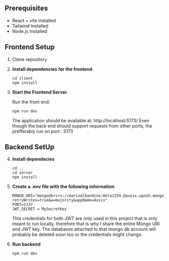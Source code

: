 ## Prerequisites
* React + vite installed
* Tailwind Installed
* Node.js Installed



## Frontend Setup
1. Clone repository
2. **Install dependencies for the frontend**
    ```console
    cd client
    npm install
    ```

3. **Start the Frontend Server**
   
   Run the front end:
   ```console
   npm run dev
   ```
   The application should be available at: http://localhost:5173/ 
   Even though the back end should support requests from other ports, the prefferably run on port : 5173


## Backend SetUp

4. **Install dependecies**
    ```console
    cd ..
    cd server
    npm install
    ```

5. **Create a .env file with the following information**
    ```console
    MONGO_URI="mongodb+srv://marioalbandino:Hola1234.@ausix.upnoh.mongodb.net/F1Xotics?retryWrites=true&w=majority&appName=Ausix"
    PORT=1337
    JWT_SECRET = MySecretKey
    ```
    This credentials for both JWT are only used in this project that is only meant to run locally, therefore that is why I share the entire Mongo URI and JWT key. The databases attached to that mongo db account will probably be deleted soon too or the credentials might change.
5. **Run backend**
    ```console
    npm run dev
    ```
